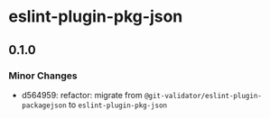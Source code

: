 # eslint-plugin-pkg-json

## 0.1.0

### Minor Changes

- d564959: refactor: migrate from `@git-validator/eslint-plugin-packagejson` to `eslint-plugin-pkg-json`
